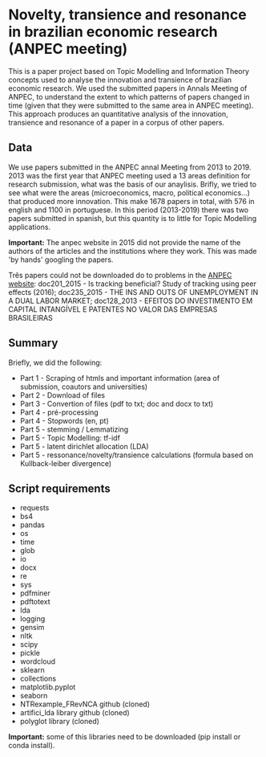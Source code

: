 # Novelty, transience and resonance in brazilian economic research (ANPEC meeting)

This is a paper project based on Topic Modelling and Information Theory concepts
used to analyse the innovation and transience of brazilian economic research. 
We used the submitted papers in Annals Meeting of ANPEC, to understand the extent to
which patterns of papers changed in time (given that they were submitted to the same
area in ANPEC meeting). This approach produces an quantitative analysis of the
innovation, transience and resonance of a paper in a corpus of other papers.
  
## Data

We use papers submitted in the ANPEC annal Meeting from 2013 to 2019. 2013 was 
the first year that ANPEC meeting used a 13 areas definition for research
submission, what was the basis of our anaylisis. Brifly, we tried to see what
were the areas (microeconomics, macro, political economics...) that produced
more innovation.
This make 1678 papers in total, with 576 in english and 1100 in portuguese.
In this period (2013-2019) there was two papers submitted in spanish, 
but this quantity is to little for Topic Modelling applications. 

**Important:** The anpec website in 2015 did not provide the name of the authors
of the articles and the institutions where they work. This was made 'by hands'
googling the papers. 

Três papers could not be downloaded do to problems in the [ANPEC website](https://en.anpec.org.br/previous-editions.php): 
doc201_2015 - Is tracking beneficial? Study of tracking using peer effects  (2016); 
doc235_2015 - THE INS AND OUTS OF UNEMPLOYMENT IN A DUAL LABOR MARKET;
doc128_2013 - EFEITOS DO INVESTIMENTO EM CAPITAL INTANGÍVEL E PATENTES NO VALOR DAS EMPRESAS BRASILEIRAS

## Summary

Briefly, we did the following:
* Part 1 - Scraping of htmls and important information (area of submission, coautors and universities)
* Part 2 - Download of files
* Part 3 - Convertion of files (pdf to txt; doc and docx to txt)
* Part 4 - pré-processing
* Part 4 - Stopwords (en, pt)
* Part 5 - stemming / Lemmatizing
* Part 5 - Topic Modelling: tf-idf
* Part 5 - latent dirichlet allocation (LDA)
* Part 5 - ressonance/novelty/transience calculations (formula based on Kullback-leiber divergence)


## Script requirements
* requests
* bs4
* pandas
* os
* time
* glob
* io
* docx
* re
* sys
* pdfminer
* pdftotext
* lda
* logging
* gensim
* nltk
* scipy
* pickle
* wordcloud
* sklearn
* collections
* matplotlib.pyplot
* seaborn
* NTRexample_FRevNCA github (cloned)
* artifici_lda library github (cloned)
* polyglot library (cloned)

**Important:** some of this libraries need to be downloaded (pip install or
conda install).

